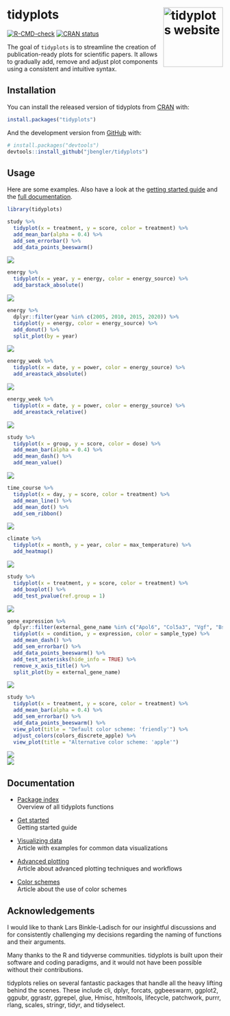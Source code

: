 
<!-- README.md is generated from README.Rmd. Please edit that file -->

# tidyplots <a href="https://jbengler.github.io/tidyplots/"><img src="man/figures/logo.svg" align="right" height="139" alt="tidyplots website" /></a>

<!-- badges: start -->

[![R-CMD-check](https://github.com/jbengler/tidyplots/actions/workflows/R-CMD-check.yaml/badge.svg)](https://github.com/jbengler/tidyplots/actions/workflows/R-CMD-check.yaml)
[![CRAN
status](https://www.r-pkg.org/badges/version/tidyplots)](https://CRAN.R-project.org/package=tidyplots)
<!-- badges: end -->

The goal of `tidyplots` is to streamline the creation of
publication-ready plots for scientific papers. It allows to gradually
add, remove and adjust plot components using a consistent and intuitive
syntax.

## Installation

You can install the released version of tidyplots from
[CRAN](https://cran.r-project.org/) with:

``` r
install.packages("tidyplots")
```

And the development version from [GitHub](https://github.com/) with:

``` r
# install.packages("devtools")
devtools::install_github("jbengler/tidyplots")
```

## Usage

Here are some examples. Also have a look at the [getting started
guide](https://jbengler.github.io/tidyplots/articles/tidyplots.html) and
the [full
documentation](https://jbengler.github.io/tidyplots/reference/).

``` r
library(tidyplots)

study %>% 
  tidyplot(x = treatment, y = score, color = treatment) %>% 
  add_mean_bar(alpha = 0.4) %>% 
  add_sem_errorbar() %>% 
  add_data_points_beeswarm()
```

<img src="man/figures/README-unnamed-chunk-2-1.png" style="display: block; margin: auto;" />

``` r
energy %>% 
  tidyplot(x = year, y = energy, color = energy_source) %>% 
  add_barstack_absolute()
```

<img src="man/figures/README-unnamed-chunk-3-1.png" style="display: block; margin: auto;" />

``` r
energy %>% 
  dplyr::filter(year %in% c(2005, 2010, 2015, 2020)) %>% 
  tidyplot(y = energy, color = energy_source) %>% 
  add_donut() %>% 
  split_plot(by = year)
```

<img src="man/figures/README-unnamed-chunk-4-1.png" style="display: block; margin: auto;" />

``` r
energy_week %>% 
  tidyplot(x = date, y = power, color = energy_source) %>% 
  add_areastack_absolute()
```

<img src="man/figures/README-unnamed-chunk-5-1.png" style="display: block; margin: auto;" />

``` r
energy_week %>% 
  tidyplot(x = date, y = power, color = energy_source) %>% 
  add_areastack_relative()
```

<img src="man/figures/README-unnamed-chunk-6-1.png" style="display: block; margin: auto;" />

``` r
study %>% 
  tidyplot(x = group, y = score, color = dose) %>% 
  add_mean_bar(alpha = 0.4) %>% 
  add_mean_dash() %>% 
  add_mean_value()
```

<img src="man/figures/README-unnamed-chunk-7-1.png" style="display: block; margin: auto;" />

``` r
time_course %>%
  tidyplot(x = day, y = score, color = treatment) %>%
  add_mean_line() %>%
  add_mean_dot() %>%
  add_sem_ribbon()
```

<img src="man/figures/README-unnamed-chunk-8-1.png" style="display: block; margin: auto;" />

``` r
climate %>%
  tidyplot(x = month, y = year, color = max_temperature) %>%
  add_heatmap()
```

<img src="man/figures/README-unnamed-chunk-9-1.png" style="display: block; margin: auto;" />

``` r
study %>% 
  tidyplot(x = treatment, y = score, color = treatment) %>% 
  add_boxplot() %>% 
  add_test_pvalue(ref.group = 1)
```

<img src="man/figures/README-unnamed-chunk-10-1.png" style="display: block; margin: auto;" />

``` r
gene_expression %>% 
  dplyr::filter(external_gene_name %in% c("Apol6", "Col5a3", "Vgf", "Bsn")) %>% 
  tidyplot(x = condition, y = expression, color = sample_type) %>% 
  add_mean_dash() %>% 
  add_sem_errorbar() %>% 
  add_data_points_beeswarm() %>% 
  add_test_asterisks(hide_info = TRUE) %>% 
  remove_x_axis_title() %>% 
  split_plot(by = external_gene_name)
```

<img src="man/figures/README-unnamed-chunk-11-1.png" style="display: block; margin: auto;" />

``` r
study %>% 
  tidyplot(x = treatment, y = score, color = treatment) %>% 
  add_mean_bar(alpha = 0.4) %>% 
  add_sem_errorbar() %>% 
  add_data_points_beeswarm() %>% 
  view_plot(title = "Default color scheme: 'friendly'") %>% 
  adjust_colors(colors_discrete_apple) %>% 
  view_plot(title = "Alternative color scheme: 'apple'")
```

<img src="man/figures/README-unnamed-chunk-12-1.png" style="display: block; margin: auto;" /><img src="man/figures/README-unnamed-chunk-12-2.png" style="display: block; margin: auto;" />

## Documentation

- [Package index](https://jbengler.github.io/tidyplots/reference/)  
  Overview of all tidyplots functions

- [Get
  started](https://jbengler.github.io/tidyplots/articles/tidyplots.html)  
  Getting started guide

- [Visualizing
  data](https://jbengler.github.io/tidyplots/articles/Visualizing-data.html)  
  Article with examples for common data visualizations

- [Advanced
  plotting](https://jbengler.github.io/tidyplots/articles/Advanced-plotting.html)  
  Article about advanced plotting techniques and workflows

- [Color
  schemes](https://jbengler.github.io/tidyplots/articles/Color-schemes.html)  
  Article about the use of color schemes

## Acknowledgements

I would like to thank Lars Binkle-Ladisch for our insightful discussions
and for consistently challenging my decisions regarding the naming of
functions and their arguments.

Many thanks to the R and tidyverse communities. tidyplots is built upon
their software and coding paradigms, and it would not have been possible
without their contributions.

tidyplots relies on several fantastic packages that handle all the heavy
lifting behind the scenes. These include cli, dplyr, forcats,
ggbeeswarm, ggplot2, ggpubr, ggrastr, ggrepel, glue, Hmisc, htmltools,
lifecycle, patchwork, purrr, rlang, scales, stringr, tidyr, and
tidyselect.
